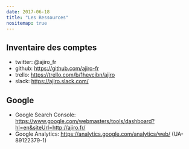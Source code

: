 ```yaml
---
date: 2017-06-18
title: "Les Ressources"
nositemap: true
---
```


## Inventaire des comptes

- twitter: @ajiro_fr
- github: https://github.com/ajiro-fr
- trello: https://trello.com/b/1hevcibn/ajiro
- slack: https://ajiro.slack.com/


## Google

- Google Search Console: https://www.google.com/webmasters/tools/dashboard?hl=en&siteUrl=http://ajiro.fr/
- Google Analytics: https://analytics.google.com/analytics/web/ (UA-89122379-1)
